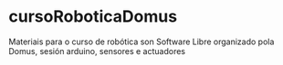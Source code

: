 # cursoRoboticaDomus
Materiais para o curso de robótica son Software Libre organizado pola Domus, sesión arduino, sensores e actuadores
